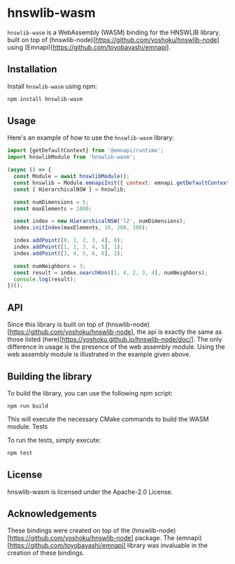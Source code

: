 # hnswlib-wasm

`hnswlib-wasm` is a WebAssembly (WASM) binding for the HNSWLIB library, built on top of (hnswlib-node)[https://github.com/yoshoku/hnswlib-node] using (Emnapi)[https://github.com/toyobayashi/emnapi].


## Installation

Install `hnswlib-wasm` using npm:

```bash
npm install hnswlib-wasm
```

## Usage

Here's an example of how to use the `hnswlib-wasm` library:

```javascript
import {getDefaultContext} from '@emnapi/runtime';
import hnswlibModule from 'hnswlib-wasm';

(async () => {
  const Module = await hnswlibModule();
  const hnswlib = Module.emnapiInit({ context: emnapi.getDefaultContext() });
  const { HierarchicalNSW } = hnswlib;

  const numDimensions = 5;
  const maxElements = 1000;

  const index = new HierarchicalNSW('l2', numDimensions);
  index.initIndex(maxElements, 16, 200, 100);

  index.addPoint([0, 1, 2, 3, 4], 0);
  index.addPoint([1, 2, 3, 4, 5], 1);
  index.addPoint([3, 4, 5, 6, 6], 2);

  const numNeighbors = 3;
  const result = index.searchKnn([1, 4, 2, 3, 4], numNeighbors);
  console.log(result);
})();
```
## API
Since this library is built on top of (hnswlib-node)[https://github.com/yoshoku/hnswlib-node], the api is exactly the same as those listed (here)[https://yoshoku.github.io/hnswlib-node/doc/]. The only difference in usage is the presence of the web assembly module. Using the web assembly module is illustrated in the example given above.

## Building the library

To build the library, you can use the following npm script:

```
npm run build
```

This will execute the necessary CMake commands to build the WASM module.
Tests

To run the tests, simply execute:

```bash
npm test
```

## License

hnswlib-wasm is licensed under the Apache-2.0 License.

## Acknowledgements
These bindings were created on top of the (hnswlib-node)[https://github.com/yoshoku/hnswlib-node] package.
The (emnapi)[https://github.com/toyobayashi/emnapi] library was invaluable in the creation of these bindings.